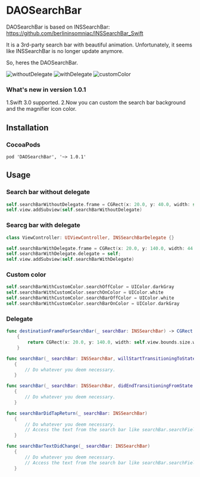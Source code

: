 # DAOSearchBar
DAOSearchBar is based on INSSearchBar: https://github.com/berlininsomniac/INSSearchBar_Swift

It is a 3rd-party search bar with beautiful animation. Unfortunately, it seems like INSSearchBar is no longer update anymore.

So, heres the DAOSearchBar.

![withoutDelegate](https://media.giphy.com/media/3o6vXWksaIn9OFF78I/giphy.gif)
![withDelegate](https://media.giphy.com/media/NEquunOmZLUv6/giphy.gif)
![customColor](https://media.giphy.com/media/EGECl0ncJTUME/giphy.gif)

### What's new in version 1.0.1 ###
1.Swift 3.0 supported.
2.Now you can custom the search bar background and the magnifier icon color.

## Installation ##
### CocoaPods ###
```
pod 'DAOSearchBar', '~> 1.0.1'
```
## Usage ##
### Search bar without delegate ###
```swift
self.searchBarWithoutDelegate.frame = CGRect(x: 20.0, y: 40.0, width: self.view.bounds.width - 40.0, height: 34.0)
self.view.addSubview(self.searchBarWithoutDelegate)
```

### Searcg bar with delegate ###
```swift
class ViewController: UIViewController, INSSearchBarDelegate {}
```

```swift
self.searchBarWithDelegate.frame = CGRect(x: 20.0, y: 140.0, width: 44.0, height: 34.0)
self.searchBarWithDelegate.delegate = self;
self.view.addSubview(self.searchBarWithDelegate)
```

### Custom color ###
```swift
self.searchBarWithCustomColor.searchOffColor = UIColor.darkGray
self.searchBarWithCustomColor.searchOnColor = UIColor.white
self.searchBarWithCustomColor.searchBarOffColor = UIColor.white
self.searchBarWithCustomColor.searchBarOnColor = UIColor.darkGray
```

### Delegate ###
```swift
func destinationFrameForSearchBar(_ searchBar: INSSearchBar) -> CGRect
    {
        return CGRect(x: 20.0, y: 140.0, width: self.view.bounds.size.width - 40.0, height: 34.0)
    }
 ```
 ```swift
 func searchBar(_ searchBar: INSSearchBar, willStartTransitioningToState destinationState: INSSearchBarState)
    {
        // Do whatever you deem necessary.
    }
 ```
 ```swift
 func searchBar(_ searchBar: INSSearchBar, didEndTransitioningFromState previousState: INSSearchBarState)
    {
        // Do whatever you deem necessary.
    }
 ```
 ```swift
 func searchBarDidTapReturn(_ searchBar: INSSearchBar)
    {
        // Do whatever you deem necessary.
        // Access the text from the search bar like searchBar.searchField.text	
    }
 ```
 ```swift
 func searchBarTextDidChange(_ searchBar: INSSearchBar)
    {
        // Do whatever you deem necessary.
        // Access the text from the search bar like searchBar.searchField.text
    }
 ```
